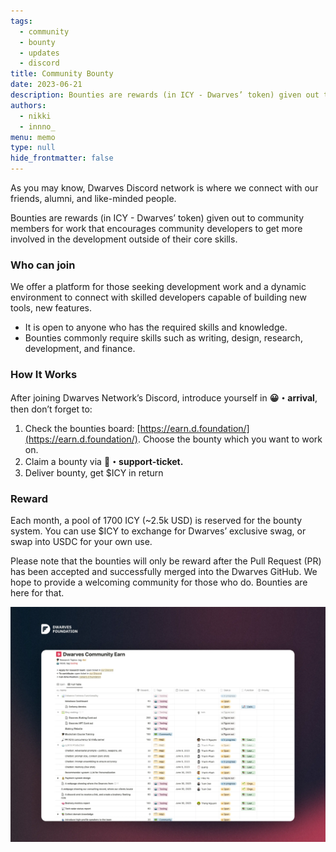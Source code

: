 ```yaml
---
tags: 
  - community
  - bounty
  - updates
  - discord
title: Community Bounty
date: 2023-06-21
description: Bounties are rewards (in ICY - Dwarves’ token) given out to community members for work that encourages community developers to get more involved in the development outside of their core skills.
authors: 
  - nikki
  - innno_
menu: memo
type: null
hide_frontmatter: false
---
```

As you may know, Dwarves Discord network is where we connect with our friends, alumni, and like-minded people.

Bounties are rewards (in ICY - Dwarves’ token) given out to community members for work that encourages community developers to get more involved in the development outside of their core skills.

### Who can join
We offer a platform for those seeking development work and a dynamic environment to connect with skilled developers capable of building new tools, new features.

* It is open to anyone who has the required skills and knowledge.
* Bounties commonly require skills such as writing, design, research, development, and finance. 

### How It Works
After joining Dwarves Network’s Discord, introduce yourself in **😀・arrival**, then don’t forget to:
1. Check the bounties board: [https://earn.d.foundation/](https://earn.d.foundation/). Choose the bounty which you want to work on.
2. Claim a bounty via **⁠🎫・support-ticket.**
3. Deliver bounty, get $ICY in return

### Reward
Each month, a pool of 1700 ICY (~2.5k USD) is reserved for the bounty system. You can use $ICY to exchange for Dwarves’ exclusive swag, or swap into USDC for your own use.

Please note that the bounties will only be reward after the Pull Request (PR) has been accepted and successfully merged into the Dwarves GitHub. We hope to provide a welcoming community for those who do. Bounties are here for that.

![](assets/dwarves-community-bounty_64ec467481612369df3f5cff12c2e5e9_md5.webp)